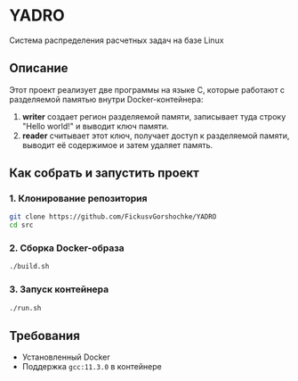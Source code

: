 # YADRO
Система распределения расчетных задач на базе Linux


## Описание

Этот проект реализует две программы на языке C, которые работают с разделяемой памятью внутри Docker-контейнера:

1. **writer** создает регион разделяемой памяти, записывает туда строку "Hello world!" и выводит ключ памяти.
2. **reader** считывает этот ключ, получает доступ к разделяемой памяти, выводит её содержимое и затем удаляет память.

## Как собрать и запустить проект

### 1. Клонирование репозитория

```bash
git clone https://github.com/FickusvGorshochke/YADRO
cd src
```

### 2. Сборка Docker-образа

```bash
./build.sh
```

### 3. Запуск контейнера

```bash
./run.sh
```

## Требования
- Установленный Docker
- Поддержка `gcc:11.3.0` в контейнере
